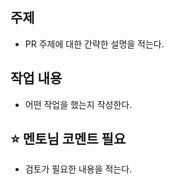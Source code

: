 ## 주제

- PR 주제에 대한 간략한 설명을 적는다.

## 작업 내용

- 어떤 작업을 했는지 작성한다.

## ⭐️ 멘토님 코멘트 필요

- 검토가 필요한 내용을 적는다.
